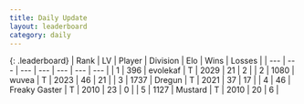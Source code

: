 ```yaml
---
title: Daily Update
layout: leaderboard
category: daily
---
```


{: .leaderboard}
| Rank | LV | Player | Division | Elo | Wins | Losses |
| --- | --- | --- | --- | --- | --- | --- |
| <span data-change="13">1</span> | 396 | <span title="ID: 745795">evolekaf</span> | T | <span data-change="84">2029</span> | <span data-change="2">21</span> | <span data-change="0">2</span> |
| <span data-change="-1">2</span> | 1080 | <span title="ID: 740957">wuvea</span> | T | <span data-change="0">2023</span> | <span data-change="0">46</span> | <span data-change="0">21</span> |
| <span data-change="-1">3</span> | 1737 | <span title="ID: 337810">Dregun</span> | T | <span data-change="1">2021</span> | <span data-change="17">37</span> | <span data-change="12">17</span> |
| <span data-change="1">4</span> | 46 | <span title="ID: 741707">Freaky Gaster</span> | T | <span data-change="8">2010</span> | <span data-change="1">23</span> | <span data-change="0">0</span> |
| <span data-change="-2">5</span> | 1127 | <span title="ID: 611082">Mustard</span> | T | <span data-change="0">2010</span> | <span data-change="0">20</span> | <span data-change="0">6</span> |